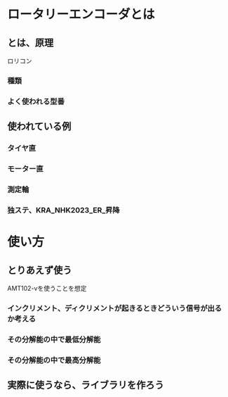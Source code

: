 # ロータリーエンコーダとは
## とは、原理
ロリコン
### 種類
### よく使われる型番
## 使われている例
### タイヤ直
### モーター直
### 測定輪
### 独ステ、KRA_NHK2023_ER_昇降

# 使い方
## とりあえず使う
AMT102-vを使うことを想定
### インクリメント、ディクリメントが起きるときどういう信号が出るか考える
### その分解能の中で最低分解能
### その分解能の中で最高分解能
## 実際に使うなら、ライブラリを作ろう